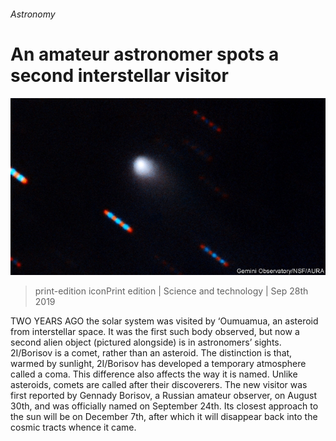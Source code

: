###### Astronomy

# An amateur astronomer spots a second interstellar visitor 

![image](images/20190928_STP001_0.jpg) 

> print-edition iconPrint edition | Science and technology | Sep 28th 2019 

TWO YEARS AGO the solar system was visited by ‘Oumuamua, an asteroid from interstellar space. It was the first such body observed, but now a second alien object (pictured alongside) is in astronomers’ sights. 2I/Borisov is a comet, rather than an asteroid. The distinction is that, warmed by sunlight, 2I/Borisov has developed a temporary atmosphere called a coma. This difference also affects the way it is named. Unlike asteroids, comets are called after their discoverers. The new visitor was first reported by Gennady Borisov, a Russian amateur observer, on August 30th, and was officially named on September 24th. Its closest approach to the sun will be on December 7th, after which it will disappear back into the cosmic tracts whence it came. 

